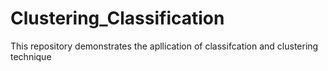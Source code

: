 # Clustering_Classification
 This repository demonstrates the apllication of classifcation and clustering technique
